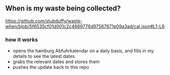 ## When is my waste being collected?
  https://github.com/stubduffy/waste-when/blob/5f6535cf01d001c2c4669776d97567671e09a3ad/cal.json#L1-L6
  
  ### how it works
  - opens the hamburg Abfuhrkalendar on a daily basis, and fills in my details to see the latest dates
  - grabs the relevant dates and stores them
  - pushes the update back to this repo
  
